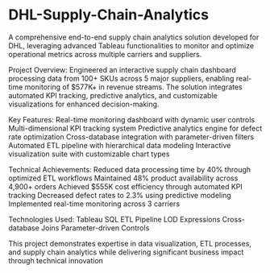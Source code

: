 # DHL-Supply-Chain-Analytics
A comprehensive end-to-end supply chain analytics solution developed for DHL, leveraging advanced Tableau functionalities to monitor and optimize operational metrics across multiple carriers and suppliers.

Project Overview:
Engineered an interactive supply chain dashboard processing data from 100+ SKUs across 5 major suppliers, enabling real-time monitoring of $577K+ in revenue streams. The solution integrates automated KPI tracking, predictive analytics, and customizable visualizations for enhanced decision-making.

Key Features:
Real-time monitoring dashboard with dynamic user controls
Multi-dimensional KPI tracking system
Predictive analytics engine for defect rate optimization
Cross-database integration with parameter-driven filters
Automated ETL pipeline with hierarchical data modeling
Interactive visualization suite with customizable chart types

Technical Achievements:
Reduced data processing time by 40% through optimized ETL workflows
Maintained 48% product availability across 4,900+ orders
Achieved $555K cost efficiency through automated KPI tracking
Decreased defect rates to 2.3% using predictive modeling
Implemented real-time monitoring across 3 carriers

Technologies Used:
Tableau
SQL
ETL Pipeline
LOD Expressions
Cross-database Joins
Parameter-driven Controls

This project demonstrates expertise in data visualization, ETL processes, and supply chain analytics while delivering significant business impact through technical innovation
